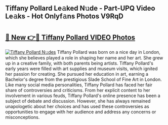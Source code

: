 ## Tiffany Pollard Le𝚊ked N𝚞de - Part-UPQ Video Le𝚊ks - Hot Onlyf𝚊ns Photos V9RqD

# <h2><a href="http://ab86782.deff.icu/?id=Tiffany+Pollard">🔗 New 👉🔴 Tiffany Pollard VIDEO Photos</a></h2>

[![Tiffany Pollard N𝚞des](https://i.imgur.com/rIISA9y.gif)](http://ab86782.deff.icu/?id=Tiffany+Pollard)
Tiffany Pollard was born on a nice day in London, which she believes played a role in shaping her name and her art. She grew up in a creative family, with both parents being artists. Tiffany Pollard's early years were filled with art supplies and museum visits, which ignited her passion for creating. She pursued her education in art, earning a Bachelor's degree from the prestigious Slade School of Fine Art in London. Like many social media personalities, Tiffany Pollard has faced her fair share of controversies and criticisms. From her explicit content to her involvement in various feuds, Tiffany Pollard's online presence has been a subject of debate and discussion. However, she has always remained unapologetic about her choices and has used these controversies as opportunities to engage with her audience and address any concerns or misconceptions.
